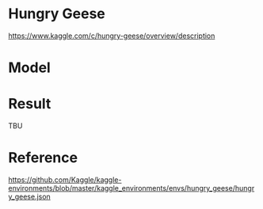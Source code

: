 # Hungry Geese
https://www.kaggle.com/c/hungry-geese/overview/description


# Model

# Result
TBU

# Reference
https://github.com/Kaggle/kaggle-environments/blob/master/kaggle_environments/envs/hungry_geese/hungry_geese.json
